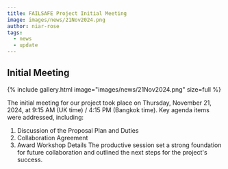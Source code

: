 ```yaml
---
title: FAILSAFE Project Initial Meeting
image: images/news/21Nov2024.png
author: niar-rose
tags: 
  - news
  - update
---
```


## Initial Meeting

{%
  include gallery.html
  image="images/news/21Nov2024.png"
  size=full
%}

The initial meeting for our project took place on Thursday, November 21, 2024, at 9:15 AM (UK time) / 4:15 PM (Bangkok time). Key agenda items were addressed, including:
1. Discussion of the Proposal Plan and Duties
2. Collaboration Agreement
3. Award Workshop Details
The productive session set a strong foundation for future collaboration and outlined the next steps for the project's success.
